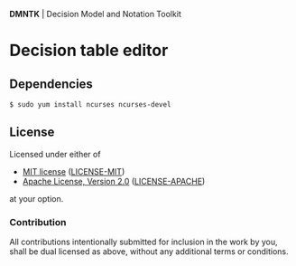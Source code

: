 **DMNTK** | Decision Model and Notation Toolkit

# Decision table editor

## Dependencies

```shell
$ sudo yum install ncurses ncurses-devel
```

## License

Licensed under either of

- [MIT license](https://opensource.org/licenses/MIT) ([LICENSE-MIT](https://github.com/dmntk/dmntk.rs/blob/main/LICENSE-MIT))
- [Apache License, Version 2.0](https://www.apache.org/licenses/LICENSE-2.0) ([LICENSE-APACHE](https://github.com/dmntk/dmntk.rs/blob/main/LICENSE-APACHE))

at your option.

### Contribution

All contributions intentionally submitted for inclusion in the work by you,
shall be dual licensed as above, without any additional terms or conditions.